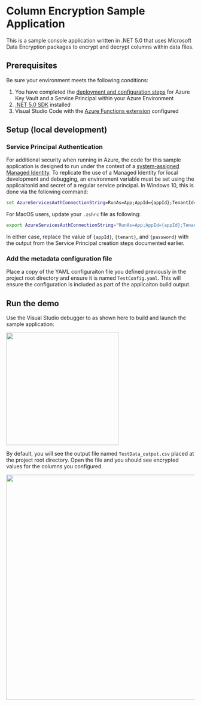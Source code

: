 # Column Encryption Sample Application

This is a sample console application written in .NET 5.0 that uses Microsoft Data Encryption packages to encrypt and decrypt columns within data files.

## Prerequisites

Be sure your environment meets the following conditions:

1. You have completed the [deployment and configuration steps](../../docs/configure-azure.md) for Azure Key Vault and a Service Principal within your Azure Environment
2. [.NET 5.0 SDK](https://dotnet.microsoft.com/download/dotnet/5.0) installed
3. Visual Studio Code with the [Azure Functions extension](https://marketplace.visualstudio.com/items?itemName=ms-azuretools.vscode-azurefunctions) configured

## Setup (local development)

### Service Principal Authentication

For additional security when running in Azure, the code for this sample application is designed to run under the context of a [system-assigned Managed Identity](https://docs.microsoft.com/en-us/azure/active-directory/managed-identities-azure-resources/overview). To replicate the use of a Managed Identity for local development and debugging, an environment variable must be set using the applicaitonId and secret of a regular service principal. In Windows 10, this is done via the following command:

```cmd
set AzureServicesAuthConnectionString=RunAs=App;AppId={appId};TenantId={tenant};AppKey={password}
```

For MacOS users, update your `.zshrc` file as following:

```bash
export AzureServicesAuthConnectionString="RunAs=App;AppId={appId};TenantId={tenant};AppKey={password}"
```

In either case, replace the value of `{appId}`, `{tenant}`, and `{password}` with the output from the Service Principal creation steps documented earlier.

### Add the metadata configuration file

Place a copy of the YAML configuraiton file you defined previously in the project root directory and ensure it is named `TestConfig.yaml`. This will ensure the configuration is included as part of the applicaiton build output.

## Run the demo

Use the Visual Studio debugger to as shown here to build and launch the sample application:

<img src="img/debug-consoleapp.png" width="300" />

By default, you will see the output file named `TestData_output.csv` placed at the project root directory. Open the file and you should see encrypted values for the columns you configured.

<img src="img/csv-output.png" width="600" />
